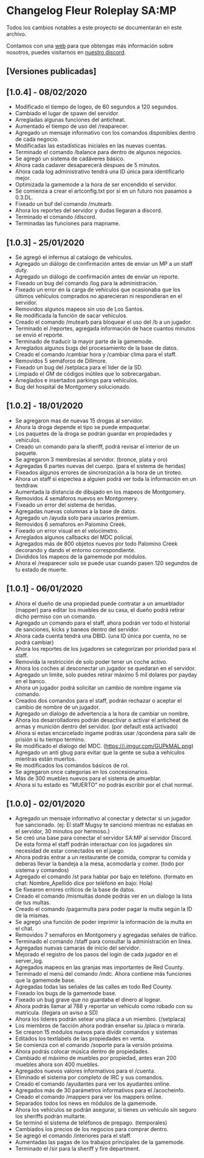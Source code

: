 # Changelog Fleur Roleplay SA:MP
Todos los cambios notables a este proyecto se documentarán en este archivo.

Contamos con una [web](https://fleur-roleplay.es) para que obtengas más información sobre nosotros, puedes visitarnos en [nuestro discord](https://discord.gg/erCaR7q).

## [Versiones publicadas]

## [1.0.4] - 08/02/2020

- Modificado el tiempo de logeo, de 60 segundos a 120 segundos.
- Cambiado el lugar de spawn del servidor.
- Arregladas algunas funciones del anticheat.
- Aumentado el tiempo de uso del /reaparecer.
- Agregado un mensaje informativo con los comandos disponibles dentro de cada negocio.
- Modificadas las estadísticas iniciales en las nuevas cuentas.
- Terminado el comando /balance para dentro de algunos negocios.
- Se agregó un sistema de cadáveres básico.
- Ahora cada cadaver desaparecerá despues de 5 minutos.
- Ahora cada log administrativo tendrá una ID única para identificarlo mejor.
- Optimizada la gamemode a la hora de ser encendido el servidor.
- Se comienza a crear el artconfig.txt por si en un futuro nos pasamos a 0.3.DL.
- Fixeado un buf del comando /mutearb.
- Ahora los reportes del servidor y dudas llegaran a discord.
- Terminado el comando /discord.
- Terminadas las funciones para mapname.



## [1.0.3] - 25/01/2020

- Se agregó el infernus al catalogo de vehículos.
- Agregado un diálogo de confirmación antes de enviar un MP a un staff duty.
- Agregado un diálogo de confirmación antes de enviar un reporte.
- Fixeado un bug del comando /log para la administración.
- Fixeado un error en la carga de vehículos que ocasionaba que los últimos vehículos comprados no aparecieran ni respondieran en el servidor.
- Removidos algunos mapeos sin uso de Los Santos.
- Re modificada la función de sacar vehículos.
- Creado el comando /mutearb para bloquear el uso del /b a un jugador.
- Terminado el /reportes, agregada información de hace cuantos minutos se envió el reporte.
- Terminado de traducir la mayor parte de la gamemode.
- Arreglados algunos bugs del procesamiento de la base de datos.
- Creado el comando /cambiar hora y /cambiar clima para el staff.
- Removidos 5 semáforos de Dillmore.
- Fixeado un bug del /setplaca para el líder de la SD.
- Limpiado el GM de códigos inútiles que lo sobrecargaban.
- Arreglados e insertados parkings para vehículos.
- Bug del hospital de Montgomery solucionado.



## [1.0.2] - 18/01/2020

- Se agregaron mas de nuevas 15 drogas al servidor.
- Ahora la droga depende el tipo se puede empaquetar.
- Los paquetes de la droga se podrán guardar en propiedades y vehículos.
- Creado un comando para la sheriff, podrá revisar el interior de un paquete.
- Se agregaron 3 membresías al servidor. (bronce, plata y oro)
- Agregadas 6 partes nuevas del cuerpo. (para el sistema de heridas)
- Fixeados algunos errores de sincronización a la hora de un tiroteo.
- Ahora un staff si espectea a alguien podrá ver toda la información en un textdraw.
- Aumentada la distancia de dibujado en los mapeos de Montgomery.
- Removidos 4 semáforos nuevos en Montgomery.
- Fixeado un error del sistema de heridas.
- Agregadas nuevas columnas a la base de datos.
- Agregado un /ayuda solo para usuarios premium.
- Removidos 6 semaforos en Palomino Creek.
- Fixeado un error visual en el velocímetro.
- Arreglados algunos callbacks del MDC policial.
- Agregados más de 800 objetos nuevos por todo Palomino Creek decorando y dando el entorno correspondiente.
- Divididos los mapeos de la gamemode por módulos.
- Ahora el /reaparecer solo se puede usar cuando pasen 120 segundos de tu estado de muerte.



## [1.0.1] - 06/01/2020

- Ahora el dueño de una propiedad puede contratar a un amueblador (mapper) para editar los muebles de su casa, el dueño podrá retirar dicho permiso con un comando.
- Agregado un comando para el staff, ahora podrán ver todo el historial de sanciones, kicks y baneos dentro del servidor.
- Ahora cada cuenta tendrá una DBID. (una ID única por cuenta, no se podrá cambiar)
- Ahora los reportes de los jugadores se categorizan por prioridad para el staff.
- Removida la restricción de solo poder tener un coche activo.
- Ahora los coches al desconectar un jugador se quedaran en el servidor.
- Agregado un limite, solo puedes retirar máximo 5 mil dolares por payday en el banco.
- Ahora un jugador podrá solicitar un cambio de nombre ingame vía comando.
- Creados dos comandos para el staff, podrán rechazar o aceptar el cambio de nombre de un jugador.
- Agregado un dialogo de advertencia a la hora de cambiar un nombre.
- Ahora los desarrolladores podrán desactivar o activar el anticheat de armas y munición dentro del servidor. (por default está activado)
- Ahora si estas encarcelado ingame podrás usar /qcondena para salir de prisión si tu tiempo termino.
- Re modificado el dialogo del MDC. (https://i.imgur.com/GUPkMAL.png)
- Agregado un anti gbug para evitar que la gente se suba a vehículos mientras están muertos.
- Re modificados los comandos básicos de rol. 
- Se agregaron once categorías en los concesionarios.
- Más de 300 muebles nuevos para el sistema de amueblar.
- Ahora si tu estado es "MUERTO" no podrás escribir por el chat normal.



## [1.0.0] - 02/01/2020

- Agregado un mensaje informativo al conectar y detectar si un jugador fue sancionado. (ej: El staff Mugsy te sancionó mientras no estabas en el servidor, 30 minutos por hermoso.)
- Se creó una base para conectar el servidor SA:MP al servidor Discord. De esta forma el staff podrán interactuar con los jugadores sin necesidad de estar conectados en el juego.
- Ahora podrás entrar a un restaurante de comida, comprar tu comida y deberas llevar la bandeja a la mesa, acomodarla y comer. (todo por sistema y comandos)
- Agregado el comando /st para hablar por bajo en teléfono. (formato en chat: Nombre_Apellido dice por teléfono en bajo: Hola)
- Se fixearon errores críticos de la base de datos.
- Creado el comando /mismultas donde podrás ver en un dialogo la lista de tus multas.
- Creado el comando /pagarmulta para poder pagar la multa según la ID de la mismas.
- Se agregó una función de poder imprimir la información de la multa en el chat.
- Removidos 7 semaforos en Montgomery y agregadas señales de tráfico.
- Terminado el comando /staff para consultar la administración en linea.
- Agregadas nuevas camaras de inicio del servidor.
- Mejorado el registro de los pasos del login de cada jugador en el server_log.
- Agregados mapeos en las granjas mas importantes de Red County.
- Terminado el menú del comando /mdc. Ahora contiene más funciones que la gamemode base.
- Agregadas todas las señales de las calles en todo Red County.
- Fixeado los bugs de la gamemode base.
- Fixeado un bug grave que no guardaba el dinero al logear.
- Ahora podrás llamar al 788 y reportar un vehículo como robado con su matricula. (llegara un aviso a SD)
- Ahora los lideres podrán setear una placa a un miembro. (/setplaca)
- Los miembros de facción ahora podrán enseñar su /placa o mirarla.
- Se crearon 15 módulos nuevos para dividir comandos y sistemas
- Editados los textlabels de las propiedades en venta.
- Se comienza con el comando /soporte para la versión próxima.
- Ahora podrás colocar música dentro de propiedades.
- Cambiado el máximo de muebles por propiedad, antes eran 200 muebles ahora son 400 muebles.
- Agregados nuevos valores informativos para el /cuenta.
- Eliminado el sistema por completo de IRC y sus comandos.
- Creado el comando /ayudantes para ver los ayudantes online.
- Agregados más de 30 parámetros informativos para el /acocheinfo.
- Creado el comando /mappers para ver los mappers online.
- Separados todos los news en módulos de la gamemode.
- Ahora los vehículos se podrán asegurar, si tienes un vehículo sin seguro los sheriffs podrán multarte.
- Se terminó el sistema de teléfonos de prepago. (temporales)
- Cambiados los precios de los negocios para comprar dentro.
- Se agregó el comando /interiores para el staff.
- Aumentadas las pagas de los trabajos principales de la gamemode.
- Terminado el /sir para la sheriff y fire department.
